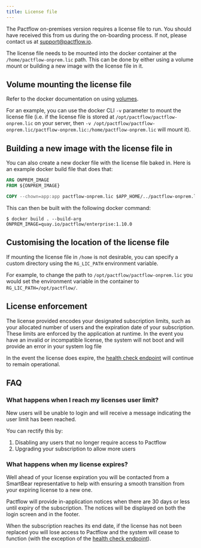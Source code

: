 ```yaml
---
title: License file
---
```


The Pactflow on-premises version requires a license file to run. You should have received this from us during the
on-boarding process. If not, please contact us at support@pactflow.io.

The license file needs to be mounted into the docker container at the `/home/pactflow-onprem.lic` path. This can
be done by either using a volume mount or building a new image with the license file in it.

## Volume mounting the license file

Refer to the docker documentation on using [volumes](https://docs.docker.com/storage/volumes/).

For an example, you can use the docker CLI `-v` parameter to mount the license file (i.e. if the license file
is stored at `/opt/pactflow/pactflow-onprem.lic` on your server, then `-v /opt/pactflow/pactflow-onprem.lic/pactflow-onprem.lic:/home/pactflow-onprem.lic` will mount it).

## Building a new image with the license file in

You can also create a new docker file with the license file baked in. Here is an example docker build file that does that:

```dockerfile
ARG ONPREM_IMAGE
FROM ${ONPREM_IMAGE}

COPY --chown=app:app pactflow-onprem.lic $APP_HOME/../pactflow-onprem.lic
```

This can then be built with the following docker command:

```console
$ docker build . --build-arg ONPREM_IMAGE=quay.io/pactflow/enterprise:1.10.0
```

## Customising the location of the license file

If mounting the license file in `/home` is not desirable, you can specify a custom directory using the `RG_LIC_PATH` environment variable.

For example, to change the path to `/opt/pactflow/pactflow-onprem.lic` you would set the environment variable in the container to `RG_LIC_PATH=/opt/pactflow/`.

## License enforcement

The license provided encodes your designated subscription limits, such as your allocated number of users and the expiration date of your subscription. These limits are enforced by the application at runtime. In the event you have an invalid or incompatible license, the system will not boot and will provide an error in your system log file

<!-- Users with the [`Administrator`](/docs/permissions/predefined-roles#administrator) role can see the current license information on the [billing and subscriptions page](/docs/billing). -->

In the event the license does expire, the [health check endpoint](/docs/on-premises#healthcheck-endpoint) will continue to remain operational.

## FAQ

### What happens when I reach my licenses user limit?

New users will be unable to login and will receive a message indicating the user limit has been reached.

You can rectify this by:

1. Disabling any users that no longer require access to Pactflow
2. Upgrading your subscription to allow more users

### What happens when my license expires?

Well ahead of your license expiration you will be contacted from a SmartBear representative to help with ensuring a smooth transition from your expiring license to a new one.

Pactflow will provide in-application notices when there are 30 days or less until expiry of the subscription. The notices will be displayed on both the login screen and in the footer.

When the subscription reaches its end date, if the license has not been replaced you will lose access to Pactflow and the system will cease to function (with the exception of the [health check endpoint](/docs/on-premises#healthcheck-endpoint)).
